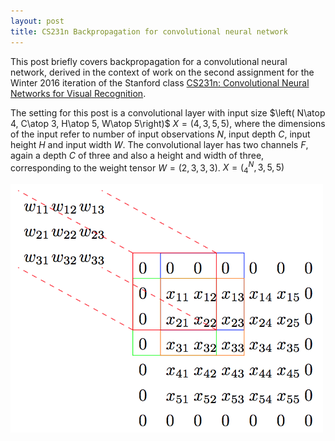 ```yaml
---
layout: post
title: CS231n Backpropagation for convolutional neural network
---
```

This post briefly covers backpropagation for a convolutional neural network, derived in the context of work on the second assignment for the Winter 2016 iteration of the Stanford class [CS231n: Convolutional Neural Networks for Visual Recognition](http://cs231n.stanford.edu/index.html).

The setting for this post is a convolutional layer with input size $\left( N\atop 4, C\atop 3, H\atop 5, W\atop 5\right)$ $X = \left(  4,  3,  5,  5\right)$, where the dimensions of the input refer to number of input observations $N$, input depth $C$, input height $H$ and input width $W$. The convolutional layer has two channels $F$, again a depth $C$ of three and also a height and width of three, corresponding to the weight tensor $W = \left(2, 3, 3, 3\right)$.  $X = \left(  _{4}^{N},  3,  5,  5\right)$
<!---![_config.yml]({{ site.baseurl }}/images/convolution1.png)-->
<img src="/images/convolution1.png" width="500">


